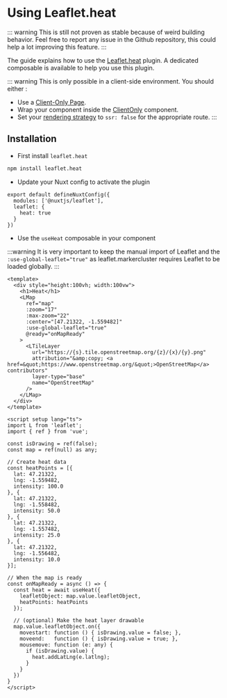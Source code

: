 # Using Leaflet.heat

::: warning
This is still not proven as stable because of weird building behavior.
Feel free to report any issue in the Github repository, this could help a lot improving this feature.
:::

The guide explains how to use the [Leaflet.heat](https://github.com/Leaflet/Leaflet.heat) plugin.
A dedicated composable is available to help you use this plugin.

::: warning
This is only possible in a client-side environment. You should either :
- Use a [Client-Only Page](https://nuxt.com/docs/guide/directory-structure/pages#client-only-pages).
- Wrap your component inside the [ClientOnly](https://nuxt.com/docs/api/components/client-only) component.
- Set your [rendering strategy](https://nuxt.com/docs/guide/concepts/rendering#client-side-rendering) to `ssr: false` for the appropriate route.
:::

## Installation

- First install `leaflet.heat`

```bash
npm install leaflet.heat
```

- Update your Nuxt config to activate the plugin

```ts{3-5}
export default defineNuxtConfig({
  modules: ['@nuxtjs/leaflet'],
  leaflet: {
    heat: true
  }
})
```

- Use the `useHeat` composable in your component

:::warning
It is very important to keep the manual import of Leaflet and the `:use-global-leaflet="true"` as leaflet.markercluster requires Leaflet to be loaded globally.
:::

```vue{9,23,29-46,50-53}
<template>
  <div style="height:100vh; width:100vw">
    <h1>Heat</h1>
    <LMap
      ref="map"
      :zoom="17"
      :max-zoom="22"
      :center="[47.21322, -1.559482]"
      :use-global-leaflet="true"
      @ready="onMapReady"
    >
      <LTileLayer
        url="https://{s}.tile.openstreetmap.org/{z}/{x}/{y}.png"
        attribution="&amp;copy; <a href=&quot;https://www.openstreetmap.org/&quot;>OpenStreetMap</a> contributors"
        layer-type="base"
        name="OpenStreetMap"
      />
    </LMap>
  </div>
</template>

<script setup lang="ts">
import L from 'leaflet';
import { ref } from 'vue';

const isDrawing = ref(false);
const map = ref(null) as any;

// Create heat data
const heatPoints = [{
  lat: 47.21322,
  lng: -1.559482,
  intensity: 100.0
}, {
  lat: 47.21322,
  lng: -1.558482,
  intensity: 50.0
}, {
  lat: 47.21322,
  lng: -1.557482,
  intensity: 25.0
}, {
  lat: 47.21322,
  lng: -1.556482,
  intensity: 10.0
}];

// When the map is ready
const onMapReady = async () => {
  const heat = await useHeat({
    leafletObject: map.value.leafletObject,
    heatPoints: heatPoints
  });

  // (optional) Make the heat layer drawable
  map.value.leafletObject.on({
    movestart: function () { isDrawing.value = false; },
    moveend:   function () { isDrawing.value = true; },
    mousemove: function (e: any) {
      if (isDrawing.value) {
        heat.addLatLng(e.latlng);
      }
    }
  })
}
</script>
```
